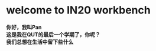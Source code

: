 # welcome to IN20 workbench

**你好，我叫Pan**  
**这是我在QUT的最后一个学期了，你呢？**  
**我们总想在生活中留下些什么**

[](./static/247.mp3)
